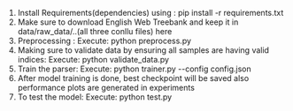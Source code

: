 1. Install Requirements(dependencies) using : pip install -r requirements.txt
2. Make sure to download English Web Treebank and keep it in data/raw_data/..(all three conllu files) here
3. Preprocessing : Execute: python preprocess.py
4. Making sure to validate data by ensuring all samples are having valid indices: Execute: python validate_data.py
5. Train the parser: Execute: python trainer.py --config config.json
6. After model training is done, best checkpoint will be saved also performance plots are generated in experiments
7. To test the model: Execute: python test.py 
